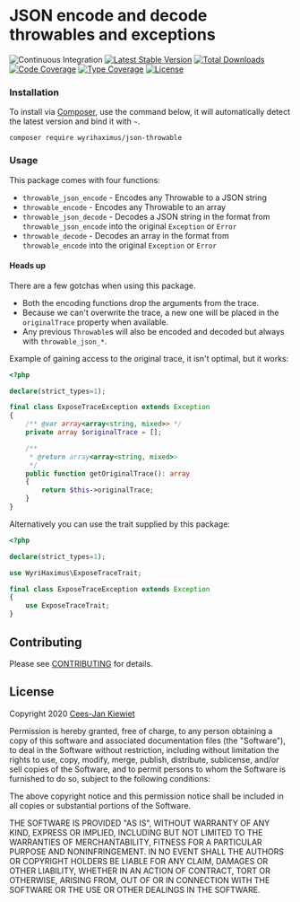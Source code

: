 # JSON encode and decode throwables and exceptions

![Continuous Integration](https://github.com/wyrihaximus/php-json-throwable/workflows/Continuous%20Integration/badge.svg)
[![Latest Stable Version](https://poser.pugx.org/wyrihaximus/json-throwable/v/stable.png)](https://packagist.org/packages/wyrihaximus/json-throwable)
[![Total Downloads](https://poser.pugx.org/wyrihaximus/json-throwable/downloads.png)](https://packagist.org/packages/wyrihaximus/json-throwable/stats)
[![Code Coverage](https://scrutinizer-ci.com/g/WyriHaximus/php-json-throwable/badges/coverage.png?b=master)](https://scrutinizer-ci.com/g/WyriHaximus/php-json-throwable/?branch=master)
[![Type Coverage](https://shepherd.dev/github/WyriHaximus/php-json-throwable/coverage.svg)](https://shepherd.dev/github/WyriHaximus/php-json-throwable)
[![License](https://poser.pugx.org/wyrihaximus/json-throwable/license.png)](https://packagist.org/packages/wyrihaximus/json-throwable)

### Installation

To install via [Composer](http://getcomposer.org/), use the command below, it will automatically detect the latest version and bind it with `~`.

```
composer require wyrihaximus/json-throwable
```

### Usage

This package comes with four functions:

* `throwable_json_encode` - Encodes any Throwable to a JSON string
* `throwable_encode` - Encodes any Throwable to an array
* `throwable_json_decode` - Decodes a JSON string in the format from `throwable_json_encode` into the original `Exception` or `Error`
* `throwable_decode` - Decodes an array in the format from `throwable_encode` into the original `Exception` or `Error`

#### Heads up

There are a few gotchas when using this package.

* Both the encoding functions drop the arguments from the trace.
* Because we can't overwrite the trace, a new one will be placed in the `originalTrace` property when available.
* Any previous `Throwable`s will also be encoded and decoded but always with `throwable_json_*`.

Example of gaining access to the original trace, it isn't optimal, but it works:

```php
<?php

declare(strict_types=1);

final class ExposeTraceException extends Exception
{
    /** @var array<array<string, mixed>> */
    private array $originalTrace = [];

    /**
     * @return array<array<string, mixed>>
     */
    public function getOriginalTrace(): array
    {
        return $this->originalTrace;
    }
}
```

Alternatively you can use the trait supplied by this package:

```php
<?php

declare(strict_types=1);

use WyriHaximus\ExposeTraceTrait;

final class ExposeTraceException extends Exception
{
    use ExposeTraceTrait;
}
```

## Contributing ##

Please see [CONTRIBUTING](CONTRIBUTING.md) for details.

## License ##

Copyright 2020 [Cees-Jan Kiewiet](http://wyrihaximus.net/)

Permission is hereby granted, free of charge, to any person
obtaining a copy of this software and associated documentation
files (the "Software"), to deal in the Software without
restriction, including without limitation the rights to use,
copy, modify, merge, publish, distribute, sublicense, and/or sell
copies of the Software, and to permit persons to whom the
Software is furnished to do so, subject to the following
conditions:

The above copyright notice and this permission notice shall be
included in all copies or substantial portions of the Software.

THE SOFTWARE IS PROVIDED "AS IS", WITHOUT WARRANTY OF ANY KIND,
EXPRESS OR IMPLIED, INCLUDING BUT NOT LIMITED TO THE WARRANTIES
OF MERCHANTABILITY, FITNESS FOR A PARTICULAR PURPOSE AND
NONINFRINGEMENT. IN NO EVENT SHALL THE AUTHORS OR COPYRIGHT
HOLDERS BE LIABLE FOR ANY CLAIM, DAMAGES OR OTHER LIABILITY,
WHETHER IN AN ACTION OF CONTRACT, TORT OR OTHERWISE, ARISING
FROM, OUT OF OR IN CONNECTION WITH THE SOFTWARE OR THE USE OR
OTHER DEALINGS IN THE SOFTWARE.

